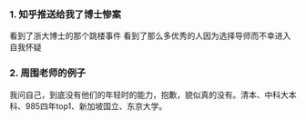 ### 1. 知乎推送给我了博士惨案
看到了浙大博士的那个跳楼事件
看到了那么多优秀的人因为选择导师而不幸进入自我怀疑

### 2. 周围老师的例子
我问自己，到底没有他们的年轻时的能力，抱歉，貌似真的没有。清本、中科大本科、985四年top1、新加坡国立、东京大学。